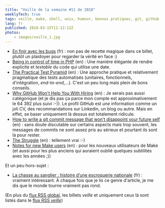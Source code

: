 ```yaml
---
title: "Veille de la semaine #11 de 2018"
weeklyTech: true
tags: veille, make, shell, unix, humour, bonnes pratiques, git, github, unit test, php, bug
lang: fr
published: 2018-03-15T11:12:12Z
photos:
    - images/veille_1.jpg
---
```

* [En finir avec les bugs](https://blog.crafting-labs.fr/2015/04/08/en-finir-avec-les-bugs/) (fr)&nbsp;: non pas de recette magique dans ce billet, plutôt un plaidoyer pour regarder la vérité en face :)
* [Being in control of time in PHP](https://blog.frankdejonge.nl/being-in-control-of-time-in-php/) (en)&nbsp;: Une manière élégante de rendre explicite et *testable* du code qui utilise une date.
* [The Practical Test Pyramid](https://martinfowler.com/articles/practical-test-pyramid.html#SpecialisedTestHelpers) (en)&nbsp;: Une approche pratique et relativement pragmatique des tests automatisés (unitaires, fonctionnels, d'intégration, *end-to-end*,…). C'est un peu long mais plein de bons conseils.
* [Why GitHub Won't Help You With Hiring](https://www.benfrederickson.com/github-wont-help-with-hiring/) (en)&nbsp;: Je serais pas aussi catégorique (et je dis pas ça parce mon compte est approximativement le 64 392 plus suivi :-)). Le profil GitHub est *une* information comme un joli CV, des recommandations sur Linkedin, un blog ou autre. Mais en effet, se baser uniquement là dessus est totalement ridicule.
* [How to write a git commit message that won't disappoint your future self](http://www.topaz.io/git-commit-message/) (en)&nbsp;: sans doute discutable sur certains aspects mais trop souvent, les messages de commits ne sont assez pris au sérieux et pourtant ils sont là pour rester.
* [The Struggle](http://www.monkeyuser.com/2018/the-struggle/) (en)&nbsp;: tellement vrai :-)
* [Notes for new Make users](http://gromnitsky.users.sourceforge.net/articles/notes-for-new-make-users/) (en)&nbsp;: pour les nouveaux utilisateurs de Make (et aussi pour les plus anciens qui auraient oublié quelques subtilités avec les années ;))

Et un peu hors-sujet&nbsp;:

* [La chasse au sanglier : histoire d’une escroquerie nationale](https://blog.defi-ecologique.com/chasse-au-sanglier/) (fr)&nbsp;: vraiment intéressant. À chaque fois que je lis ce genre d'article, je me dis que le monde tourne vraiment pas rond.

(En plus du [flux RSS global](/rss.xml), les billets *veille*
et uniquement ceux là sont listés dans le [flux RSS *veille*](/rss/veille.xml))
